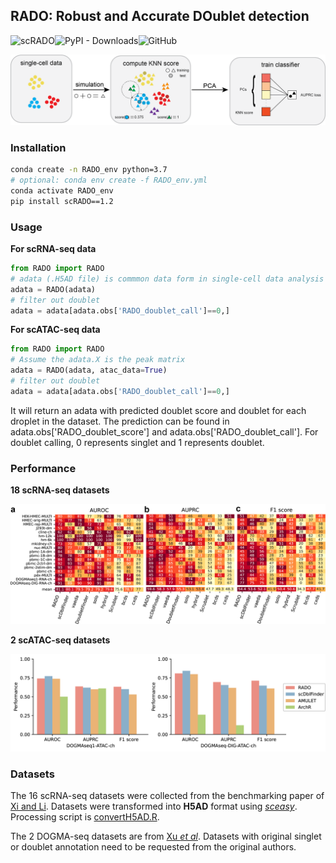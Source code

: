 ## RADO: Robust and Accurate DOublet detection

![scRADO](https://img.shields.io/badge/scRADO-v1.2-blue)![PyPI - Downloads](https://img.shields.io/pypi/dm/scRADO)![GitHub](https://img.shields.io/github/license/poseidonchan/RADO)

![Figure1](https://github.com/poseidonchan/RADO/blob/main/figures/Figure1.png)

### Installation
```bash
conda create -n RADO_env python=3.7
# optional: conda env create -f RADO_env.yml
conda activate RADO_env
pip install scRADO==1.2
```

### Usage

**For scRNA-seq data**

```python
from RADO import RADO
# adata (.H5AD file) is commmon data form in single-cell data analysis
adata = RADO(adata)
# filter out doublet
adata = adata[adata.obs['RADO_doublet_call']==0,]
```
**For scATAC-seq data**

```python
from RADO import RADO
# Assume the adata.X is the peak matrix
adata = RADO(adata, atac_data=True)
# filter out doublet
adata = adata[adata.obs['RADO_doublet_call']==0,]
```


It will return an adata with predicted doublet score and doublet for each droplet in the dataset. The prediction can be found in adata.obs['RADO_doublet_score'] and adata.obs['RADO_doublet_call']. For doublet calling, 0 represents singlet and 1 represents doublet.

### Performance
**18 scRNA-seq datasets**

![Figure2](https://github.com/poseidonchan/RADO/blob/main/figures/Figure2.png)

**2 scATAC-seq datasets**

![Figure2](https://github.com/poseidonchan/RADO/blob/main/figures/Figure4.png)

### Datasets

The 16 scRNA-seq datasets were collected from the benchmarking paper of [Xi and Li](https://doi.org/10.1016/j.cels.2020.11.008). Datasets were transformed into **H5AD** format using [*sceasy*](https://github.com/cellgeni/sceasy). Processing script is [convertH5AD.R](https://github.com/poseidonchan/RADO/blob/main/convertH5AD.R).

The 2 DOGMA-seq datasets are from [Xu *et al*](https://genomebiology.biomedcentral.com/articles/10.1186/s13059-022-02698-8). Datasets with original singlet or doublet annotation need to be requested from the original authors.